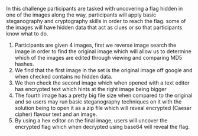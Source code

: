 In this challenge participants are tasked with uncovering a flag hidden in one of the images along the way, participants will apply basic steganography and cryptography skills in order to reach the flag. some of the images will have hidden data that act as clues or so that participants know what to do.

1.	Participants are given 4 images, first we reverse image search the image in order to find the original image which will allow us to determine which of the images are edited through viewing and comparing MD5 hashes.
2.	We find that the first image in the set is the original image off google and when checked contains no hidden data.
3.	We then check the second image which when opened with a text editor has encrypted text which hints at the right image being bigger
4.	The fourth image has a pretty big file size when compared to the original and so users may run basic steganography techniques on it with the solution being to open it as a zip     file which will reveal encrypted (Caesar cipher) flavour text and an image.
5.	By using a hex editor on the final image, users will uncover the encrypted flag which when decrypted using base64 will reveal the flag.

